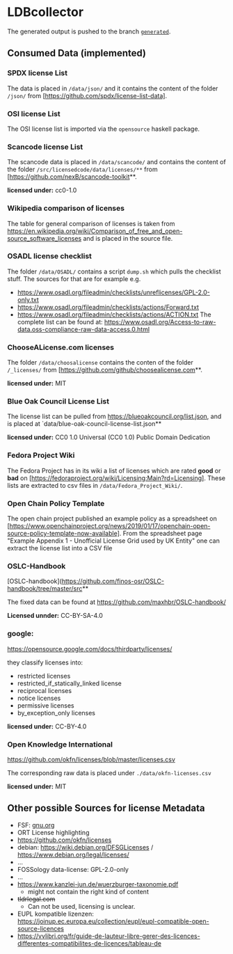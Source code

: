 # LDBcollector

The generated output is pushed to the branch [`generated`](https://github.com/maxhbr/LDBcollector/tree/generated).

## Consumed Data (implemented)
### SPDX license List
The data is placed in `/data/json/` and it contains the content of the folder `/json/` from [https://github.com/spdx/license-list-data].

### OSI license List
The OSI license list is imported via the `opensource` haskell package.

### Scancode license List
The scancode data is placed in `/data/scancode/` and contains the content of the folder `/src/licensedcode/data/licenses/**` from [https://github.com/nexB/scancode-toolkit**.

**licensed under:** cc0-1.0

### Wikipedia comparison of licenses
The table for general comparison of licenses is taken from https://en.wikipedia.org/wiki/Comparison_of_free_and_open-source_software_licenses and is placed in the source file.

### OSADL license checklist
The folder `/data/OSADL/` contains a script `dump.sh` which pulls the checklist stuff. The sources for that are for example
e.g.
- https://www.osadl.org/fileadmin/checklists/unreflicenses/GPL-2.0-only.txt
- https://www.osadl.org/fileadmin/checklists/actions/Forward.txt
- https://www.osadl.org/fileadmin/checklists/actions/ACTION.txt
The complete list can be found at: https://www.osadl.org/Access-to-raw-data.oss-compliance-raw-data-access.0.html

### ChooseALicense.com licenses
The folder `/data/choosalicense` contains the conten of the folder `/_licenses/` from [https://github.com/github/choosealicense.com**.

**licensed under:** MIT

### Blue Oak Council License List
The license list can be pulled from https://blueoakcouncil.org/list.json, and is placed at `data/blue-oak-council-license-list.json**

**licensed under:** CC0 1.0 Universal (CC0 1.0) Public Domain Dedication

### Fedora Project Wiki
The Fedora Project has in its wiki a list of licenses which are rated **good** or **bad** on [https://fedoraproject.org/wiki/Licensing:Main?rd=Licensing].
These lists are extracted to csv files in `/data/Fedora_Project_Wiki/`.

### Open Chain Policy Template
The open chain project published an example policy as a spreadsheet on [https://www.openchainproject.org/news/2019/01/17/openchain-open-source-policy-template-now-available].
From the spreadsheet page "Example Appendix 1 - Unofficial License Grid used by UK Entity" one can extract the license list into a CSV file

### OSLC-Handbook
[OSLC-handbook](https://github.com/finos-osr/OSLC-handbook/tree/master/src**

The fixed data can be found at https://github.com/maxhbr/OSLC-handbook/

**Licensed unnder:** CC-BY-SA-4.0

### google:
https://opensource.google.com/docs/thirdparty/licenses/

they classify licenses into: 
- restricted licenses
- restricted_if_statically_linked license
- reciprocal licenses
- notice licenses
- permissive licenses
- by_exception_only licenses

**licensed under:** CC-BY-4.0

### Open Knowledge International
https://github.com/okfn/licenses/blob/master/licenses.csv

The corresponding raw data is placed under `./data/okfn-licenses.csv`

**licensed under:** MIT

## Other possible Sources for license Metadata
  - FSF: [gnu.org](https://www.gnu.org/licenses/license-list.html)
  - ORT License highlighting
  - https://github.com/okfn/licenses
  - debian: https://wiki.debian.org/DFSGLicenses / https://www.debian.org/legal/licenses/
  - ...
  - FOSSology
    data-license: GPL-2.0-only
  - ...
  - https://www.kanzlei-jun.de/wuerzburger-taxonomie.pdf
    - might not contain the right kind of content
  - ~~tldrlegal.com~~
    - Can not be used, licensing is unclear.
  - EUPL kompatible lizenzen: https://joinup.ec.europa.eu/collection/eupl/eupl-compatible-open-source-licences
  - https://vvlibri.org/fr/guide-de-lauteur-libre-gerer-des-licences-differentes-compatibilites-de-licences/tableau-de
